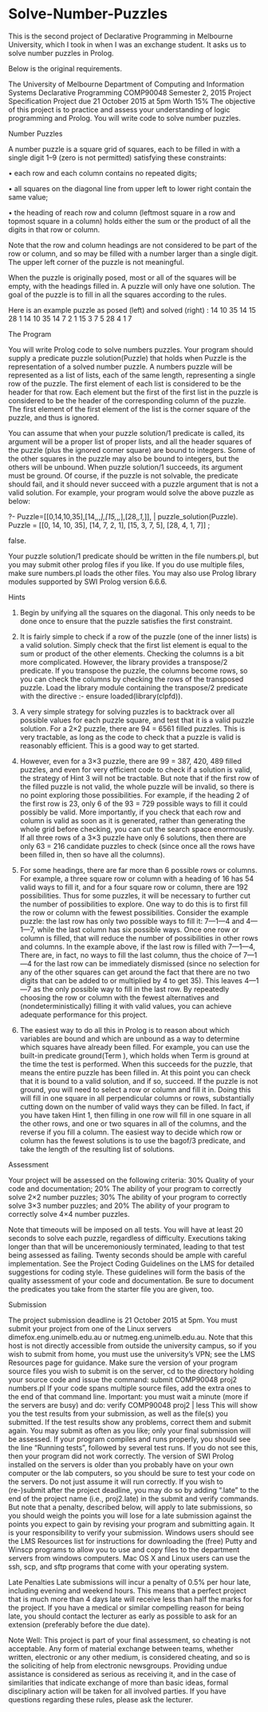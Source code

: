 # Solve-Number-Puzzles
This is the second project of Declarative Programming in Melbourne University, which I took in when I was an exchange student. It asks us to solve number puzzles in Prolog.

Below is the original requirements.

The University of Melbourne
Department of Computing and Information Systems
Declarative Programming
COMP90048
Semester 2, 2015
Project Specification
Project due 21 October 2015 at 5pm
Worth 15%
The objective of this project is to practice and assess your understanding of logic programming and Prolog.
You will write code to solve number puzzles.

Number Puzzles

A number puzzle is a square grid of squares, each to be filled in with a single digit 1–9 (zero
is not permitted) satisfying these constraints:

• each row and each column contains no repeated digits;

• all squares on the diagonal line from upper left to lower right contain the same value;

• the heading of reach row and column (leftmost square in a row and topmost square in a column) holds either the sum or the product of all the digits in that row or column.

Note that the row and column headings are not considered to be part of the row or column, and so may be filled with a number larger than a single digit. The upper left corner of the puzzle is not meaningful.

When the puzzle is originally posed, most or all of the squares will be empty, with the headings filled in. A puzzle will only have one solution. The goal of the puzzle is to fill in all the squares according to the rules.

Here is an example puzzle as posed (left) and solved (right) :
14 10 35
14
15
28 1
14 10 35
14 7 2 1
15 3 7 5
28 4 1 7


The Program

You will write Prolog code to solve numbers puzzles. Your program should supply a predicate puzzle solution(Puzzle) that holds when Puzzle is the representation of a solved number puzzle.
A numbers puzzle will be represented as a list of lists, each of the same length, representing a single row of the puzzle. The first element of each list is considered to be the header for that row. Each element but the first of the first list in the puzzle is considered to be the header of the corresponding column of the puzzle. The first element of the first element of the list is the corner square of the puzzle, and thus is ignored.

You can assume that when your puzzle solution/1 predicate is called, its argument will be a proper list of proper lists, and all the header squares of the puzzle (plus the ignored corner square) are bound to integers. Some of the other squares in the puzzle may also be bound to integers, but the others will be unbound. When puzzle solution/1 succeeds, its argument must be ground. Of course, if the puzzle is not solvable, the predicate should fail, and it should never succeed with a puzzle argument that is not a valid solution. For example, your program would solve the above puzzle as below:

?- Puzzle=[[0,14,10,35],[14,_,_,_],[15,_,_,_],[28,_,1,_]],
| puzzle_solution(Puzzle).
Puzzle = [[0, 14, 10, 35], [14, 7, 2, 1], [15, 3, 7, 5], [28, 4, 1, 7]] ;

false.

Your puzzle solution/1 predicate should be written in the file numbers.pl, but you may submit other prolog files if you like. If you do use multiple files, make sure numbers.pl loads the other files. You may also use Prolog library modules supported by SWI Prolog version 6.6.6.

Hints

1. Begin by unifying all the squares on the diagonal. This only needs to be done once to
ensure that the puzzle satisfies the first constraint.

2. It is fairly simple to check if a row of the puzzle (one of the inner lists) is a valid solution. Simply check that the first list element is equal to the sum or product of the other elements. Checking the columns is a bit more complicated. However, the library provides a transpose/2 predicate. If you transpose the puzzle, the columns become rows, so you can check the columns by checking the rows of the transposed puzzle. Load the library module containing the transpose/2 predicate with the directive :- ensure loaded(library(clpfd)).

3. A very simple strategy for solving puzzles is to backtrack over all possible values for each puzzle square, and test that it is a valid puzzle solution. For a 2×2 puzzle, there are 94 = 6561 filled puzzles. This is very tractable, as long as the code to check that a puzzle is valid is reasonably efficient. This is a good way to get started.

4. However, even for a 3×3 puzzle, there are 99 = 387, 420, 489 filled puzzles, and even for very efficient code to check if a solution is valid, the strategy of Hint 3 will not be tractable.
But note that if the first row of the filled puzzle is not valid, the whole puzzle will be invalid, so there is no point exploring those possibilities. For example, if the heading 2 of the first row is 23, only 6 of the 93 = 729 possible ways to fill it could possibly be valid. More importantly, if you check that each row and column is valid as soon as it is generated, rather than generating the whole grid before checking, you can cut the search space enormously. If all three rows of a 3×3 puzzle have only 6 solutions, then there are only 63 = 216 candidate puzzles to check (since once all the rows have been
filled in, then so have all the columns).

5. For some headings, there are far more than 6 possible rows or columns. For example, a three square row or column with a heading of 16 has 54 valid ways to fill it, and for a four square row or column, there are 192 possibilities. Thus for some puzzles, it will be necessary to further cut the number of possibilities to explore. One way to do this is to first fill the row or column with the fewest possibilities. Consider the example puzzle: the last row has only two possible ways to fill it: 7—1—4 and 4—1—7, while the last column has six possible ways. Once one row or column is filled, that will reduce the number of possibilities in other rows and columns. In the example above, if the last row is filled with 7—1—4, There are, in fact, no ways to fill the last column, thus the choice of 7—1—4 for the last row can be immediately dismissed (since no selection for any of the other squares can get around the fact that there are no two digits that can be added to or multiplied by 4 to get 35). This leaves 4—1—7 as the only possible way to fill in the last row. By repeatedly choosing the row or column with the fewest alternatives and (nondeterministically) filling it with valid values, you can achieve adequate performance for this project.

6. The easiest way to do all this in Prolog is to reason about which variables are bound and which are unbound as a way to determine which squares have already been filled. For example, you can use the built-in predicate ground(Term ), which holds when Term is ground at the time the test is performed. When this succeeds for the puzzle, that means the entire puzzle has been filled in. At this point you can check that it is bound to a valid solution, and if so, succeed. If the puzzle is not ground, you will need to select a row or column and fill it in. Doing this will fill in one square in all perpendicular columns or rows, substantially cutting down on the number of valid ways they can be filled. In fact, if you have taken Hint 1, then filling in one row will fill in one square in all the other rows, and one or two squares in all of the columns, and the reverse if you fill a column. The easiest way to decide which row or column has the fewest solutions is to use the bagof/3 predicate, and take the length of the resulting list of solutions.

Assessment

Your project will be assessed on the following criteria:
30% Quality of your code and documentation;
20% The ability of your program to correctly solve 2×2 number puzzles;
30% The ability of your program to correctly solve 3×3 number puzzles; and
20% The ability of your program to correctly solve 4×4 number puzzles.

Note that timeouts will be imposed on all tests. You will have at least 20 seconds to solve each puzzle, regardless of difficulty. Executions taking longer than that will be unceremoniously terminated, leading to that test being assessed as failing. Twenty seconds should be ample with careful implementation.
See the Project Coding Guidelines on the LMS for detailed suggestions for coding style. These guidelines will form the basis of the quality assessment of your code and documentation. Be sure to document the predicates you take from the starter file you are given, too.

Submission

The project submission deadline is 21 October 2015 at 5pm. You must submit your project from one of the Linux servers dimefox.eng.unimelb.edu.au or nutmeg.eng.unimelb.edu.au.
Note that this host is not directly accessible from outside the university campus, so if you wish to submit from home, you must use the university’s VPN; see the LMS Resources page for guidance. Make sure the version of your program source files you wish to submit is on the server, cd to the directory holding your source code and issue the command:
submit COMP90048 proj2 numbers.pl
If your code spans multiple source files, add the extra ones to the end of that command line.
Important: you must wait a minute (more if the servers are busy) and do:
verify COMP90048 proj2 | less
This will show you the test results from your submission, as well as the file(s) you submitted.
If the test results show any problems, correct them and submit again. You may submit as often as you like; only your final submission will be assessed.
If your program compiles and runs properly, you should see the line “Running tests”, followed by several test runs. If you do not see this, then your program did not work correctly.
The version of SWI Prolog installed on the servers is older than you probably have on your own computer or the lab computers, so you should be sure to test your code on the servers.
Do not just assume it will run correctly.
If you wish to (re-)submit after the project deadline, you may do so by adding “.late” to the end of the project name (i.e., proj2.late) in the submit and verify commands. But note that a penalty, described below, will apply to late submissions, so you should weigh the points you will lose for a late submission against the points you expect to gain by revising your program and submitting again.
It is your responsibility to verify your submission.
Windows users should see the LMS Resources list for instructions for downloading the (free) Putty and Winscp programs to allow you to use and copy files to the department servers from windows computers. Mac OS X and Linux users can use the ssh, scp, and sftp programs that come with your operating system.

Late Penalties
Late submissions will incur a penalty of 0.5% per hour late, including evening and weekend
hours. This means that a perfect project that is much more than 4 days late will receive
less than half the marks for the project. If you have a medical or similar compelling reason
for being late, you should contact the lecturer as early as possible to ask for an extension (preferably before the due date).

Note Well:
This project is part of your final assessment, so cheating is not acceptable. Any
form of material exchange between teams, whether written, electronic or any
other medium, is considered cheating, and so is the soliciting of help from electronic newsgroups. Providing undue assistance is considered as serious as receiving it, and in the case of similarities that indicate exchange of more than basic
ideas, formal disciplinary action will be taken for all involved parties. If you have
questions regarding these rules, please ask the lecturer.
